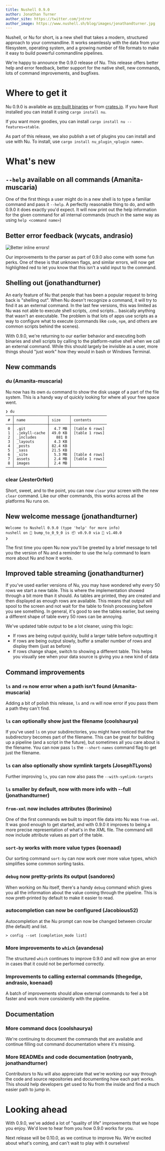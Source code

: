 ```yaml
---
title: Nushell 0.9.0
author: Jonathan Turner
author_site: https://twitter.com/jntrnr
author_image: https://www.nushell.sh/blog/images/jonathandturner.jpg
---
```


Nushell, or Nu for short, is a new shell that takes a modern, structured approach to your commandline. It works seamlessly with the data from your filesystem, operating system, and a growing number of file formats to make it easy to build powerful commandline pipelines.

We're happy to announce the 0.9.0 release of Nu. This release offers better help and error feedback, better support for the native shell, new commands, lots of command improvements, and bugfixes.

# Where to get it

Nu 0.9.0 is available as [pre-built binaries](https://github.com/nushell/nushell/releases/tag/0.9.0) or from [crates.io](https://crates.io/crates/nu). If you have Rust installed you can install it using `cargo install nu`.

If you want more goodies, you can install `cargo install nu --features=stable`.

As part of this release, we also publish a set of plugins you can install and use with Nu. To install, use `cargo install nu_plugin_<plugin name>`.

# What's new

## `--help` available on all commands (Amanita-muscaria)

One of the first things a user might do in a new shell is to type a familiar command and pass it `--help`.  A perfectly reasonable thing to do, and with 0.9.0 it does exactly you'd expect.  It will now print out the help information for the given command for all internal commands (much in the same way as using `help <command name>`)

## Better error feedback (wycats, andrasio)

![Better inline errors!](https://www.nushell.sh/blog/images/0_9_0_error_highlight.png)

Our improvements to the parser as part of 0.9.0 also come with some fun perks.  One of these is that unknown flags, and similar errors, will now get highlighted red to let you know that this isn't a valid input to the command.

## Shelling out (jonathandturner)

An early feature of Nu that people that has been a popular request to bring back is "shelling out". When Nu doesn't recognize a command, it will try to find it as an external command. In the last few versions, this was limited as Nu was not able to execute shell scripts, .cmd scripts... basically anything that wasn't an executable. The problem is that lots of apps use scripts as a way to configure what to execute (commands like `code`, `npm`, and others are common scripts behind the scenes).

With 0.9.0, we're returning to our earlier behavior and executing both binaries and shell scripts by calling to the platform-native shell when we call an external command.  While this should largely be invisible as a user, more things should "just work" how they would in bash or Windows Terminal.

## New commands 

### du (Amanita-muscaria)

Nu now has its own `du` command to show the disk usage of a part of the file system. This is a handy way of quickly looking for where all your free space went.

```
❯ du
───┬───────────────┬─────────┬────────────────
 # │ name          │ size    │ contents 
───┼───────────────┼─────────┼────────────────
 0 │ .git          │  4.7 MB │ [table 6 rows] 
 1 │ .jekyll-cache │ 49.0 KB │ [table 1 rows] 
 2 │ _includes     │   881 B │  
 3 │ _layouts      │  4.3 KB │  
 4 │ _posts        │ 82.4 KB │  
 5 │ _sass         │ 21.5 KB │  
 6 │ _site         │  5.3 MB │ [table 4 rows] 
 7 │ assets        │  2.4 MB │ [table 1 rows] 
 8 │ images        │  2.4 MB │  
───┴───────────────┴─────────┴────────────────
```

### clear (JesterOrNot)

Short, sweet, and to the point, you can now `clear` your screen with the new `clear` command.  Like our other commands, this works across all the platforms Nu runs on.

## New welcome message (jonathandturner)

```
Welcome to Nushell 0.9.0 (type 'help' for more info)
nushell on 📙 bump_to_0_9_0 is 📦 v0.9.0 via 🦀 v1.40.0 
❯
```

The first time you open Nu now you'll be greeted by a brief message to tell you the version of Nu and a reminder to use the `help` command to learn more about Nu and how it works.

## Improved table streaming (jonathandturner)

If you've used earlier versions of Nu, you may have wondered why every 50 rows we start a new table. This is where the implementation showed through a bit more than it should. As tables are printed, they are created and then displayed as enough rows are available.  This means that output will spool to the screen and not wait for the table to finish processing before you see something.  In general, it's good to see the tables earlier, but seeing a different shape of table every 50 rows can be annoying.

We've updated table output to be a lot cleaner, using this logic:

* If rows are being output quickly, build a larger table before outputting it
* If rows are being output slowly, buffer a smaller number of rows and display them (just as before)
* If rows change shape, switch to showing a different table.  This helps you visually see when your data source is giving you a new kind of data

## Command improvements

### `ls` and `rm` now error when a path isn't found (Amanita-muscaria)

Adding a bit of polish this release, `ls` and `rm` will now error if you pass them a path they can't find.

### `ls` can optionally show just the filename (coolshaurya)

If you've used `ls` on your subdirectories, you might have noticed that the subdirectory becomes part of the filename. This can be great for building up a pipeline (and a script in the future), but sometimes all you care about is the filename.  You can now pass `ls` the `--short-names` command flag to get just the filename.

### `ls` can also optionally show symlink targets (JosephTLyons)

Further improving `ls`, you can now also pass the `--with-symlink-targets`

### `ls` smaller by default, now with more info with --full (jonathandturner)

### `from-xml` now includes attributes (Borimino)

One of the first commands we built to import file data into Nu was `from-xml`. It was good enough to get started, and with 0.9.0 it improves to being a more precise representation of what's in the XML file.  The command will now include attribute values as part of the table.

### `sort-by` works with more value types (koenaad)

Our sorting command `sort-by` can now work over more value types, which simplifies some common sorting tasks.

### `debug` now pretty-prints its output (sandorex)

When working on Nu itself, there's a handy `debug` command which gives you all the information about the value coming through the pipeline.  This is now prett-printed by default to make it easier to read.

### autocompletion can now be configured (Jacobious52)

Autocompletion at the Nu prompt can now be changed between circular (the default) and list.

```
> config --set [completion_mode list]
```

### More improvements to `which` (avandesa)

The structured `which` continues to improve 0.9.0 and will now give an error in cases that it could not be performed correctly.

### Improvements to calling external commands (thegedge, andrasio, koenaad)

A batch of improvements should allow external commands to feel a bit faster and work more consistently with the pipeline.

## Documentation

### More command docs (coolshaurya)

We're continuing to document the commands that are available and continue filling out command documentation where it's missing.

### More READMEs and code documentation (notryanb, jonathandturner)

Contributors to Nu will also appreciate that we're working our way through the code and source repositories and documenting how each part works.  This should help developers get used to Nu from the inside and find a much easier path to jump in.

# Looking ahead

With 0.9.0, we've added a lot of "quality of life" improvements that we hope you enjoy.  We'd love to hear from you how 0.9.0 works for you.

Next release will be 0.10.0, as we continue to improve Nu.  We're excited about what's coming, and can't wait to play with it ourselves!